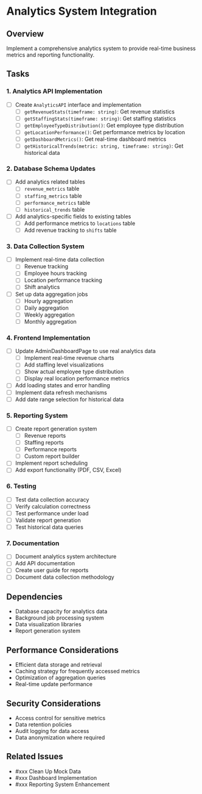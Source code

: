 # Analytics System Integration

## Overview

Implement a comprehensive analytics system to provide real-time business metrics and reporting functionality.

## Tasks

### 1. Analytics API Implementation

- [ ] Create `AnalyticsAPI` interface and implementation
  - [ ] `getRevenueStats(timeframe: string)`: Get revenue statistics
  - [ ] `getStaffingStats(timeframe: string)`: Get staffing statistics
  - [ ] `getEmployeeTypeDistribution()`: Get employee type distribution
  - [ ] `getLocationPerformance()`: Get performance metrics by location
  - [ ] `getDashboardMetrics()`: Get real-time dashboard metrics
  - [ ] `getHistoricalTrends(metric: string, timeframe: string)`: Get historical data

### 2. Database Schema Updates

- [ ] Add analytics related tables
  - [ ] `revenue_metrics` table
  - [ ] `staffing_metrics` table
  - [ ] `performance_metrics` table
  - [ ] `historical_trends` table
- [ ] Add analytics-specific fields to existing tables
  - [ ] Add performance metrics to `locations` table
  - [ ] Add revenue tracking to `shifts` table

### 3. Data Collection System

- [ ] Implement real-time data collection
  - [ ] Revenue tracking
  - [ ] Employee hours tracking
  - [ ] Location performance tracking
  - [ ] Shift analytics
- [ ] Set up data aggregation jobs
  - [ ] Hourly aggregation
  - [ ] Daily aggregation
  - [ ] Weekly aggregation
  - [ ] Monthly aggregation

### 4. Frontend Implementation

- [ ] Update AdminDashboardPage to use real analytics data
  - [ ] Implement real-time revenue charts
  - [ ] Add staffing level visualizations
  - [ ] Show actual employee type distribution
  - [ ] Display real location performance metrics
- [ ] Add loading states and error handling
- [ ] Implement data refresh mechanisms
- [ ] Add date range selection for historical data

### 5. Reporting System

- [ ] Create report generation system
  - [ ] Revenue reports
  - [ ] Staffing reports
  - [ ] Performance reports
  - [ ] Custom report builder
- [ ] Implement report scheduling
- [ ] Add export functionality (PDF, CSV, Excel)

### 6. Testing

- [ ] Test data collection accuracy
- [ ] Verify calculation correctness
- [ ] Test performance under load
- [ ] Validate report generation
- [ ] Test historical data queries

### 7. Documentation

- [ ] Document analytics system architecture
- [ ] Add API documentation
- [ ] Create user guide for reports
- [ ] Document data collection methodology

## Dependencies

- Database capacity for analytics data
- Background job processing system
- Data visualization libraries
- Report generation system

## Performance Considerations

- Efficient data storage and retrieval
- Caching strategy for frequently accessed metrics
- Optimization of aggregation queries
- Real-time update performance

## Security Considerations

- Access control for sensitive metrics
- Data retention policies
- Audit logging for data access
- Data anonymization where required

## Related Issues

- #xxx Clean Up Mock Data
- #xxx Dashboard Implementation
- #xxx Reporting System Enhancement
